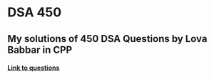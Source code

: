 # DSA 450

## My solutions of 450 DSA Questions by Lova Babbar in CPP

#### <a href="https://drive.google.com/file/d/1FMdN_OCfOI0iAeDlqswCiC2DZzD4nPsb/view">Link to questions</a> 